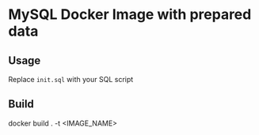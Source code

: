 # MySQL Docker Image with prepared data

## Usage
Replace `init.sql` with your SQL script

## Build
docker build . -t <IMAGE_NAME>
